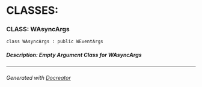 **CLASSES:**
============
### **CLASS**: WAsyncArgs

``` class WAsyncArgs : public WEventArgs ```

##### **Description:** Empty Argument Class for WAsyncArgs

----------

###### Generated with [Docreator](https://github.com/nirex0/docreator)